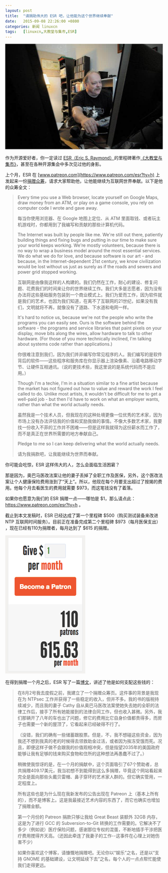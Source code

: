 ```yaml
---
layout: post
title:	"请捐助伟大的 ESR 吧，让他能为这个世界继续奉献"
date:	2015-09-08 22:26:00 +0800 
categories:	新闻 linuxcn 
tags:	[linuxcn,大教堂与集市,ESR]
---
```



![](/Asserts/Images/album/201509/08/211252n312nl3b3xb5n4sl.jpeg)


作为开源爱好者，你一定读过 [ESR（Eric S. Raymond）](http://esr.ibiblio.org/)的里程碑著作[《大教堂与集市》](http://www.catb.org/esr/writings/cathedral-bazaar)，甚至在各种开源集会中多次见过他的身影。


上个月，ESR 在 [www.patreon.com](https://www.patreon.com/esr?ty=h) 上发起来一份[捐赠众筹](https://www.patreon.com/esr?ty=h)，请求大家帮助他，让他能继续为互联网世界奉献。以下是他的众筹全文：



> 
> Every time you use a Web browser, locate yourself on Google Maps, draw money from an ATM, or play on a game console, you rely on computer code I wrote and gave away.
> 
> 
> 每当你使用浏览器、在 Google 地图上定位、从 ATM 里面取钱、或者玩主机游戏时，你都用到了我编写和贡献的那些计算机代码。
> 
> 
> The Internet was built by people like me. We're still out there, patiently building things and fixing bugs and putting in our time to make sure your world keeps working. We're mostly volunteers, because there is no way to wrap a business model around the most essential services. We do what we do for love, and because software is our art - and because, in the Internet-dependent 21st century, we know civilization would be lost without us just as surely as if the roads and sewers and power grid stopped working.
> 
> 
> 互联网是由像我这样的人构建的。我们仍然在工作，耐心的建设、修复问题、花费我们的时间来让你的世界继续工作。我们大多是志愿者，因为没有办法将这些基础服务包装到一个商业模式上。我们为爱而工作，因为软件就是我们的艺术，也因为我们知道，在离不了互联网的21世纪，如果没有我们，文明就将不再，就像没有了道路、下水道和电网一样。
> 
> 
> It's hard to notice us, because we're not the people who write the programs you can easily see. Ours is the software behind the software - the programs and service libraries that paint pixels on your display, move bits along the wires, allow hardware to talk to other hardware. (For those of you more technically inclined, I'm talking about systems code rather than applications.)
> 
> 
> 你很难注意到我们，因为我们并非编写你常见程序的人。我们编写的是软件背后的软件——这些程序和服务库在你显示器上渲染像素、沿着电路移动字节、让硬件互相通讯。（说的更技术些，我这里说的是系统代码而不是应用。）
> 
> 
> Though I'm a techie, I'm in a situation similar to a fine artist because the market has not figured out how to value and reward the work I feel called to do. Unlike most artists, it wouldn't be difficult for me to get a well-paid job - but then I'd have to work on what an employer wants, rather than what the world actually needs.
> 
> 
> 虽然我是一个技术人员，但我现在的这种处境更像一位优秀的艺术家，因为市场上没有办法评估我的价值和奖励我做的事情。不像大多数艺术家，我要找一份收入不菲的工作并不困难——但是这样我就得为这份薪水而工作了，而不是真正在世界所需要的地方奉献自己。 
> 
> 
> Pledge to me so I can keep delivering what the world actually needs.
> 
> 
> 请为我捐款吧，让我能继续为世界而奉献。
> 
> 
> 


你可能会吃惊，ESR 这样伟大的人，怎么会面临生活困窘？


那是因为，奥巴马医改法案让他的妻子丢掉了全职工作及医保，另外，这个医改法案让个人健康保险费用涨到了“天上”。所以，他现在每个月要支出超过了按揭的费用。他每个月去看医生的费用就需要 $973，而这笔钱没有了着落。


如果你也愿意为我们的 ESR 捐赠一点——哪怕是 $1，那么请点此：<https://www.patreon.com/esr?ty=h> 。


截止到本文发稿时，ESR 已经达成了第一个里程碑 $500（购买测试装备来改进 NTP 互联网时间服务）。目前正在准备完成第二个里程碑 $973（每月医保支出） ，现在已经有110为捐赠者，每月达到了 $615 的捐赠。


![](/Asserts/Images/album/201509/08/213722lkwiuwakptvipako.png)


在得到捐赠一个月之后，ESR 写了一篇[博文](http://esr.ibiblio.org/?p=6835)，讲述了他是如何支配这些钱的：



> 
> 在8月2号我去度假之前，我建立了一个捐赠众筹页。这件事的背景是我现在为 NTPsec 工作并获得了一些稳定的收入，但并不多。我的书的版税持续减少，而且我的妻子 Cathy 自从奥巴马医改法案使她失去她的全职的法律工作后，接手了所有她能接到的法律合同工作，但也收入甚微。另外，我们那辆开了八年的车也出了问题，修它的费用比它自身价值都贵得多，而房子也需要一个新的屋顶了，它看起来已经破得不行了。
> 
> 
> （没错，我们的确有一些储蓄跟股票。但是，不，我不想碰这些资金，因为我还不想到我真的老的时候得去领救助金过活，或者因为挨冻受饿而死。况且，即便这样子做不会跟我的价值观相冲突，但是指望2035年的美国政府能够让我有足够的钱来购买食物和住所的这种想法再愚蠢不过了。）
> 
> 
> 稍微使我惊讶的是，在一个月的捐献中，这个页面吸引了67个赞助者，总共捐赠409.17美元，我当初想不到能得到这么多捐赠，毕竟这个网站看起来完全是面向那些头戴贝雷帽、鼻子穿环的艺术家人群的。但它确实管用，一定程度上。
> 
> 
> 所有这些也是为什么现在我新发布的公告出现在 Patreon 上（基本上所有的），而不是博客上。这是我最接近艺术内容的东西了，而它也确实也增加了捐赠金额。
> 
> 
> 第一个月份的 Patreon 捐款只够让我给 Great Beast 装额外 32GB 内存，这是为了进行 GCC 的 Subversion-to-Git 转换的工作需要的。它解决不了多少（例如说）医疗保险问题，感谢那位专权的混蛋，不断地插手干涉把医疗费用搅得齐天高。（还因此牵连了我妻子的工作--这事件在心理上对她伤害不少）
> 
> 
> 如果你喜欢这个博客，请慷慨地捐赠吧。无论你以“娱乐”之名，还是以“支持 GNOME 的基础建设，让文明延续下去”之名，每个人的一点点帮忙能使我们走得更远。
> 
> 
>
